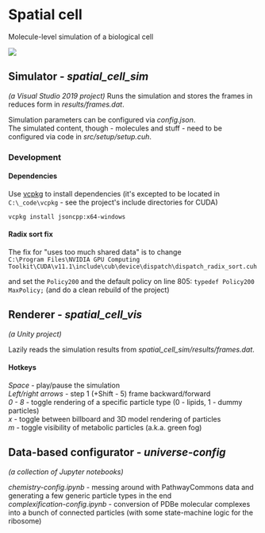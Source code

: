 # Spatial cell
Molecule-level simulation of a biological cell  

![](docs/spatial-cell.gif)

## Simulator - _spatial_cell_sim_
_(a Visual Studio 2019 project)_
Runs the simulation and stores the frames in reduces form in _results/frames.dat_.  
  
Simulation parameters can be configured via _config.json_.  
The simulated content, though - molecules and stuff - need to be configured via code in _src/setup/setup.cuh_.

### Development
#### Dependencies
Use [vcpkg](https://github.com/Microsoft/vcpkg) to install dependencies (it's excepted to be located in `C:\_code\vcpkg` - see the project's include directories for CUDA)
```shell
vcpkg install jsoncpp:x64-windows
```

#### Radix sort fix
The fix for "uses too much shared data" is to change  
`C:\Program Files\NVIDIA GPU Computing Toolkit\CUDA\v11.1\include\cub\device\dispatch\dispatch_radix_sort.cuh`  
<!-- and reduce the number of threads per blocks from 512 to 384, in the `Policy700`, line 788 - the first of "Downsweep policies"   -->
and set the `Policy200` and the default policy on line 805: `typedef Policy200 MaxPolicy;`
(and do a clean rebuild of the project)

## Renderer - _spatial_cell_vis_
_(a Unity project)_

Lazily reads the simulation results from _spatial_cell_sim/results/frames.dat_.

#### Hotkeys
_Space_ - play/pause the simulation  
_Left/right arrows_ - step 1 (+Shift - 5) frame backward/forward  
_0 - 8_ - toggle rendering of a specific particle type (0 - lipids, 1 - dummy particles)  
_x_ - toggle between billboard and 3D model rendering of particles  
_m_ - toggle visibility of metabolic particles (a.k.a. green fog)  


## Data-based configurator - _universe-config_
_(a collection of Jupyter notebooks)_

_chemistry-config.ipynb_ - messing around with PathwayCommons data and generating a few generic particle types in the end  
_complexification-config.ipynb_ - conversion of PDBe molecular complexes into a bunch of connected particles (with some state-machine logic for the ribosome)  
